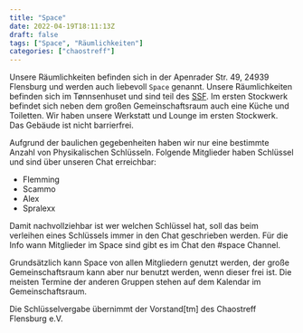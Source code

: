 ```yaml
---
title: "Space"
date: 2022-04-19T18:11:13Z
draft: false
tags: ["Space", "Räumlichkeiten"]
categories: ["chaostreff"]
---
```

Unsere Räumlichkeiten befinden sich in der Apenrader Str. 49, 24939 Flensburg und werden auch liebevoll `Space` genannt. Unsere Räumlichkeiten befinden sich im Tønnsenhuset und sind teil des [SSF](https://syfo.de/de/). Im ersten Stockwerk befindet sich neben dem großen Gemeinschaftsraum auch eine Küche und Toiletten. Wir haben unsere Werkstatt und Lounge im ersten Stockwerk. Das Gebäude ist nicht barrierfrei.

Aufgrund der baulichen gegebenheiten haben wir nur eine bestimmte Anzahl von Physikalischen Schlüsseln. Folgende Mitglieder haben Schlüssel und sind über unseren Chat erreichbar:

- Flemming
- Scammo
- Alex
- Spralexx

Damit nachvollziehbar ist wer welchen Schlüssel hat, soll das beim verleihen eines Schlüssels immer in den Chat geschrieben werden. Für die Info wann Mitglieder im Space sind gibt es im Chat den #space Channel.

Grundsätzlich kann Space von allen Mitgliedern genutzt werden, der große Gemeinschaftsraum kann aber nur benutzt werden, wenn dieser frei ist. Die meisten Termine der anderen Gruppen stehen auf dem Kalendar im Gemeinschaftsraum.

Die Schlüsselvergabe übernimmt der Vorstand[tm] des Chaostreff Flensburg e.V.
